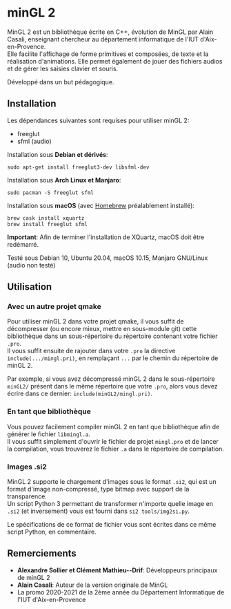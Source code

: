 # minGL 2
MinGL 2 est un bibliothèque écrite en C++, évolution de MinGL par Alain Casali, enseignant chercheur au département informatique de l'IUT d'Aix-en-Provence.  
Elle facilite l'affichage de forme primitives et composées, de texte et la réalisation d'animations. Elle permet également de jouer des fichiers audios et de gérer les saisies clavier et souris.

Développé dans un but pédagogique.

## Installation
Les dépendances suivantes sont requises pour utiliser minGL 2: 
* freeglut
* sfml (audio)

Installation sous **Debian et dérivés**:
```
sudo apt-get install freeglut3-dev libsfml-dev
```

Installation sous **Arch Linux et Manjaro**: 
```
sudo pacman -S freeglut sfml
```

Installation sous **macOS** (avec [Homebrew](https://brew.sh) préalablement installé):
```
brew cask install xquartz
brew install freeglut sfml
```
**Important**: Afin de terminer l'installation de XQuartz, macOS doit être redémarré.

Testé sous Debian 10, Ubuntu 20.04, macOS 10.15, Manjaro GNU/Linux (audio non testé)

## Utilisation

### Avec un autre projet qmake
Pour utiliser minGL 2 dans votre projet qmake, il vous suffit de décompresser (ou encore mieux, mettre en sous-module git) cette bibliothèque dans un sous-répertoire du répertoire contenant votre fichier ``.pro``.  
Il vous suffit ensuite de rajouter dans votre ``.pro`` la directive ``include(.../mingl.pri)``, en remplaçant ``...`` par le chemin du répertoire de minGL 2.

Par exemple, si vous avez décompressé minGL 2 dans le sous-répertoire ``minGL2/`` présent dans le même répertoire que votre ``.pro``, alors vous devez écrire dans ce dernier: ``include(minGL2/mingl.pri)``.

### En tant que bibliothèque
Vous pouvez facilement compiler minGL 2 en tant que bibliothèque afin de générer le fichier ``libmingl.a``.  
Il vous suffit simplement d'ouvrir le fichier de projet ``mingl.pro`` et de lancer la compilation, vous trouverez le fichier ``.a`` dans le répertoire de compilation.

### Images .si2
MinGL 2 supporte le chargement d'images sous le format ``.si2``, qui est un format d'image non-compressé, type bitmap avec support de la transparence.  
Un script Python 3 permettant de transformer n'importe quelle image en ``.si2`` (et inversement) vous est fourni dans ``si2 tools/img2si.py``.

Le spécifications de ce format de fichier vous sont écrites dans ce même script Python, en commentaire.

## Remerciements
* **Alexandre Sollier et Clément Mathieu--Drif**: Développeurs principaux de minGL 2
* **Alain Casali**: Auteur de la version originale de MinGL
* La promo 2020-2021 de la 2ème année du Département Informatique de l'IUT d'Aix-en-Provence

